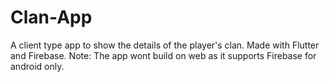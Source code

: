 # Clan-App

A client type app to show the details of the player's clan. Made with Flutter and Firebase. Note: The app wont build on web as it supports Firebase for android only.

